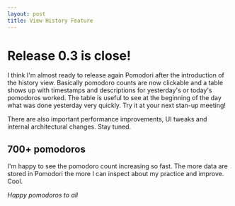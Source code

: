 ```yaml
---
layout: post
title: View History Feature
---
```


Release 0.3 is close!
=====================
I think I'm almost ready to release again Pomodori after the introduction of the history view. Basically pomodoro counts are now clickable and a table shows up with timestamps and descriptions for yesterday's or today's pomodoros worked. The table is useful to see at the beginning of the day what was done yesterday very quickly. Try it at your next stan-up meeting!

There are also important performance improvements, UI tweaks and internal architectural changes. Stay tuned.

700+ pomodoros
-------------
I'm happy to see the pomodoro count increasing so fast. The more data are stored in Pomodori the more I can inspect about my practice and improve. Cool.

*Happy pomodoros to all*

